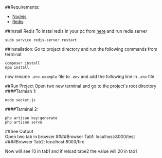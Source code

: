 ##Requirements:
-  [Nodejs][2]
-  [Redis][3]

##Install Redis
To instal redis in your pc from [here][1] and run redis server 
    
    sudo service redis-server restart
 
[1]: https://gitlab.com/gitlab-org/gitlab-ce/blob/master/doc/install/installation.md
[2]: https://nodejs.org/
[3]: http://redis.io

##installation:
Go to project directory and run the following commands from terminal

    composer install    
    npm install
now rename `.env.example` file to `.env`  and  add the following line in `.env` file 
    
##Run Project
Open two new terminal and go to the project's root directory
####Tarmian 1: 
    
    node socket.js    
####Tarminal 2:

    php artisan key:generate
    php artisan serve
##See Output    
Open two tab in browser
####Browser Tab1:
    localhost:8000/test
####Browser Tab2:
    localhost:8000/fire

Now will see 10 in tab1 and if reload tabe2 the value will 20 in tab1
    
    
    